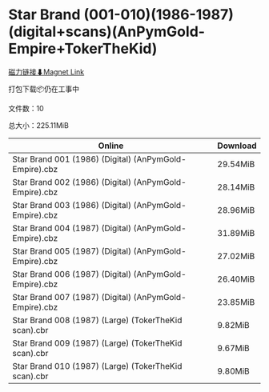 # Star Brand (001-010)(1986-1987)(digital+scans)(AnPymGold-Empire+TokerTheKid)

[磁力链接⬇Magnet Link](magnet:?xt=urn:btih:4f4d11b4e6dbb464d57b0975f9b2cc41d05f613e&dn=Star%20Brand%20%28001-010%29%281986-1987%29%28digital%2Bscans%29%28AnPymGold-Empire%2BTokerTheKid%29)

打包下载📦仍在工事中

文件数：10

总大小：225.11MiB

Online | Download
--- | ---
Star Brand 001 (1986) (Digital) (AnPymGold-Empire).cbz | 29.54MiB
Star Brand 002 (1986) (Digital) (AnPymGold-Empire).cbz | 28.14MiB
Star Brand 003 (1986) (Digital) (AnPymGold-Empire).cbz | 28.96MiB
Star Brand 004 (1987) (Digital) (AnPymGold-Empire).cbz | 31.89MiB
Star Brand 005 (1987) (Digital) (AnPymGold-Empire).cbz | 27.02MiB
Star Brand 006 (1987) (Digital) (AnPymGold-Empire).cbz | 26.40MiB
Star Brand 007 (1987) (Digital) (AnPymGold-Empire).cbz | 23.85MiB
Star Brand 008 (1987) (Large) (TokerTheKid scan).cbr | 9.82MiB
Star Brand 009 (1987) (Large) (TokerTheKid scan).cbr | 9.67MiB
Star Brand 010 (1987) (Large) (TokerTheKid scan).cbr | 9.80MiB